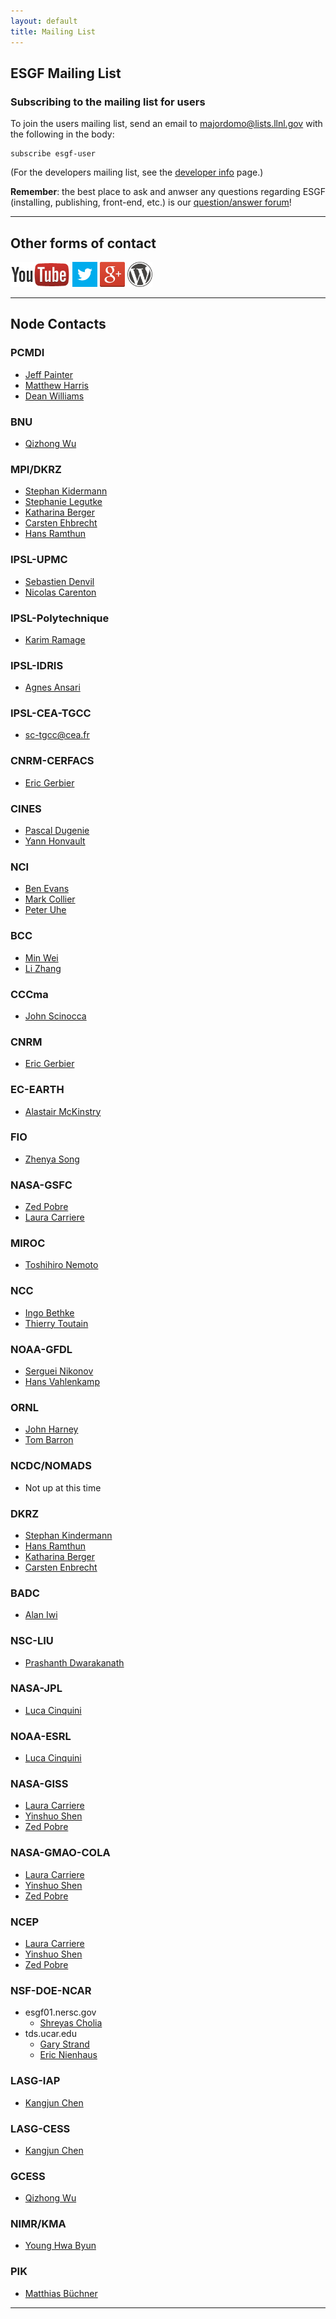 ```yaml
---
layout: default
title: Mailing List 
---
```


<style type="text/css">
  img.contact-logo {
    height: 40px;
  }
</style>

## ESGF Mailing List

### Subscribing to the mailing list for users
To join the users mailing list, send an email to
[majordomo@lists.llnl.gov][majordomo] with the following in the body:

    subscribe esgf-user

(For the developers mailing list, see the [developer info] page.)

**Remember**: the best place to ask and anwser any questions regarding ESGF
(installing, publishing, front-end, etc.) is our
[question/answer forum][esgf-askbot]!

---

## Other forms of contact

<a href="http://www.youtube.com/channel/UCOvT7uYsE_d9jvY8TV2KTsw"><img class="contact-logo" src="media/images/youtube.png" alt="YouTube logo"/></a>
<a href="http://twitter.com/ESGForg"><img class="contact-logo" src="media/images/twitter.png" alt="Twitter logo"/></a>
<a href="https://plus.google.com/106699044674610308404"><img class="contact-logo" src="media/images/google+.png" alt="Google+ logo"/></a>
<a href="http://esgf.wordpress.com/"><img class="contact-logo" src="media/images/wordpress.png" alt="Wordpress logo"/></a>

---

## Node Contacts

### PCMDI

* <a href="mailto:#" target="_blank">Jeff Painter</a>
* <a href="mailto:#" target="_blank">Matthew Harris</a>
* <a href="mailto:#" target="_blank">Dean Williams</a>

### BNU

* <a href="mailto:#" target="_blank">Qizhong Wu</a>

### MPI/DKRZ

* <a href="mailto:#" target="_blank">Stephan Kidermann</a>
* <a href="mailto:#" target="_blank">Stephanie Legutke</a>
* <a href="mailto:#" target="_blank">Katharina Berger</a>
* <a href="mailto:#" target="_blank">Carsten Ehbrecht</a>
* <a href="mailto:#" target="_blank">Hans Ramthun</a>

### IPSL-UPMC

* <a href="mailto:#" target="_blank">Sebastien Denvil</a>
* <a href="mailto:#" target="_blank">Nicolas Carenton</a>

### IPSL-Polytechnique

* <a href="mailto:#" target="_blank">Karim Ramage</a>

### IPSL-IDRIS

* <a href="mailto:#" target="_blank">Agnes Ansari</a>

### IPSL-CEA-TGCC

* <a href="mailto:#" target="_blank">sc-tgcc@cea.fr</a>

### CNRM-CERFACS

* <a href="mailto:#" target="_blank">Eric Gerbier</a>

### CINES

* <a href="mailto:#" target="_blank">Pascal Dugenie</a>
* <a href="mailto:#" target="_blank">Yann Honvault</a>

### NCI

* <a href="mailto:#" target="_blank">Ben Evans</a>
* <a href="mailto:#" target="_blank">Mark Collier</a>
* <a href="mailto:#" target="_blank">Peter Uhe</a>

### BCC

* <a href="mailto:#" target="_blank">Min Wei</a>
* <a href="mailto:#" target="_blank">Li Zhang</a>

### CCCma

* <a href="mailto:#" target="_blank">John Scinocca</a>

### CNRM

* <a href="mailto:#" target="_blank">Eric Gerbier</a>

### EC-EARTH

* <a href="mailto:#" target="_blank">Alastair McKinstry</a>

### FIO

* <a href="mailto:#" target="_blank">Zhenya Song</a>

### NASA-GSFC

* <a href="mailto:#" target="_blank">Zed Pobre</a>
* <a href="mailto:#" target="_blank">Laura Carriere</a>

### MIROC

* <a href="mailto:#" target="_blank">Toshihiro Nemoto</a>

### NCC

* <a href="mailto:#" target="_blank">Ingo Bethke</a>
* <a href="mailto:#" target="_blank">Thierry Toutain</a>

### NOAA-GFDL

* <a href="mailto:#" target="_blank">Serguei Nikonov</a>
* <a href="mailto:#" target="_blank">Hans Vahlenkamp</a>

### ORNL

* <a href="mailto:#" target="_blank">John Harney</a>
* <a href="mailto:#" target="_blank">Tom Barron</a>

### NCDC/NOMADS

* Not up at this time

### DKRZ

* <a href="mailto:#" target="_blank">Stephan Kindermann</a>
* <a href="mailto:#" target="_blank">Hans Ramthun</a>
* <a href="mailto:#" target="_blank">Katharina Berger</a>
* <a href="mailto:#" target="_blank">Carsten Enbrecht</a>

### BADC

* <a href="mailto:#" target="_blank">Alan Iwi</a>

### NSC-LIU

* <a href="mailto:#" target="_blank">Prashanth Dwarakanath</a>

### NASA-JPL

* <a href="mailto:#" target="_blank">Luca Cinquini</a>

### NOAA-ESRL

* <a href="mailto:#" target="_blank">Luca Cinquini</a>

### NASA-GISS

* <a href="mailto:#" target="_blank">Laura Carriere</a>
* <a href="mailto:#" target="_blank">Yinshuo Shen</a>
* <a href="mailto:#" target="_blank">Zed Pobre</a>

### NASA-GMAO-COLA

* <a href="mailto:#" target="_blank">Laura Carriere</a>
* <a href="mailto:#" target="_blank">Yinshuo Shen</a>
* <a href="mailto:#" target="_blank">Zed Pobre</a>

### NCEP

* <a href="mailto:#" target="_blank">Laura Carriere</a>
* <a href="mailto:#" target="_blank">Yinshuo Shen</a>
* <a href="mailto:#" target="_blank">Zed Pobre</a>

### NSF-DOE-NCAR

* esgf01.nersc.gov
    * <a href="mailto:#" target="_blank">Shreyas Cholia</a>
* tds.ucar.edu
    * <a href="mailto:#" target="_blank">Gary Strand</a>
    * <a href="mailto:#" target="_blank">Eric Nienhaus</a>

### LASG-IAP

* <a href="mailto:#" target="_blank">Kangjun Chen</a>

### LASG-CESS

* <a href="mailto:#" target="_blank">Kangjun Chen</a>

### GCESS

* <a href="mailto:#" target="_blank">Qizhong Wu</a>

### NIMR/KMA

* <a href="mailto:#" target="_blank">Young Hwa Byun</a>

### PIK

* <a href="mailto:#" target="_blank">Matthias Büchner</a>

---

[developer info]:  developer-info.html
[esgf-askbot]:     http://askbot.esgf.org
[majordomo]:       mailto:majordomo@lists.llnl.gov

